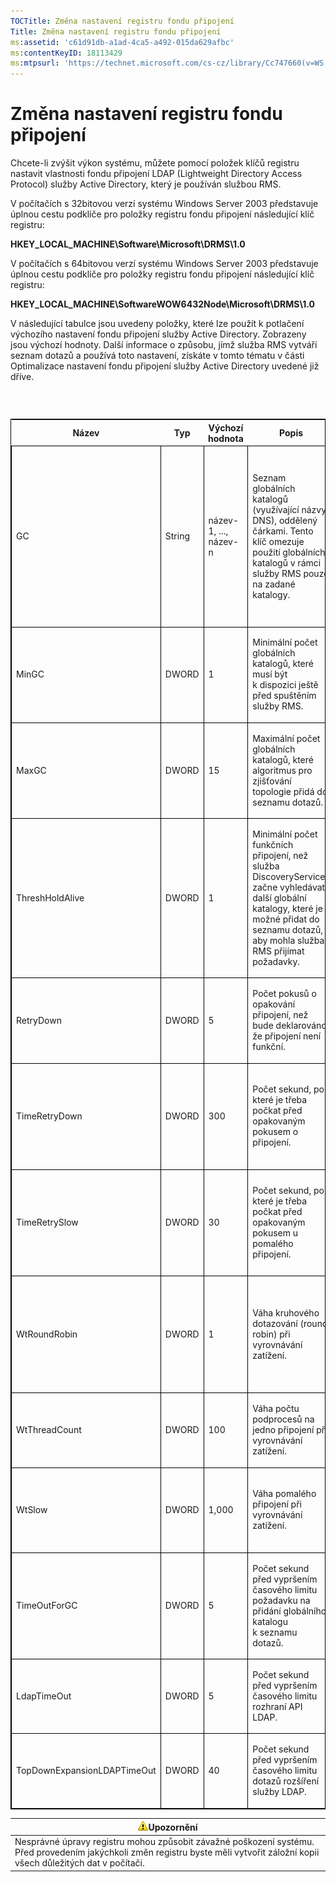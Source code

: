 ```yaml
---
TOCTitle: Změna nastavení registru fondu připojení
Title: Změna nastavení registru fondu připojení
ms:assetid: 'c61d91db-a1ad-4ca5-a492-015da629afbc'
ms:contentKeyID: 18113429
ms:mtpsurl: 'https://technet.microsoft.com/cs-cz/library/Cc747660(v=WS.10)'
---
```


Změna nastavení registru fondu připojení
========================================

Chcete-li zvýšit výkon systému, můžete pomocí položek klíčů registru nastavit vlastnosti fondu připojení LDAP (Lightweight Directory Access Protocol) služby Active Directory, který je používán službou RMS.

V počítačích s 32bitovou verzí systému Windows Server 2003 představuje úplnou cestu podklíče pro položky registru fondu připojení následující klíč registru:

**HKEY\_LOCAL\_MACHINE\\Software\\Microsoft\\DRMS\\1.0**

V počítačích s 64bitovou verzí systému Windows Server 2003 představuje úplnou cestu podklíče pro položky registru fondu připojení následující klíč registru:

**HKEY\_LOCAL\_MACHINE\\SoftwareWOW6432Node\\Microsoft\\DRMS\\1.0**

V následující tabulce jsou uvedeny položky, které lze použít k potlačení výchozího nastavení fondu připojení služby Active Directory. Zobrazeny jsou výchozí hodnoty. Další informace o způsobu, jímž služba RMS vytváří seznam dotazů a používá toto nastavení, získáte v tomto tématu v části Optimalizace nastavení fondu připojení služby Active Directory uvedené již dříve.

###  

<p> </p>
<table style="border:1px solid black;">
<colgroup>
<col width="20%" />
<col width="20%" />
<col width="20%" />
<col width="20%" />
<col width="20%" />
</colgroup>
<thead>
<tr class="header">
<th>Název</th>
<th>Typ</th>
<th>Výchozí hodnota</th>
<th>Popis</th>
<th>Poznámky</th>
</tr>
</thead>
<tbody>
<tr class="odd">
<td style="border:1px solid black;"><p>GC</p></td>
<td style="border:1px solid black;"><p>String</p></td>
<td style="border:1px solid black;"><p>název-1, ..., název-n</p></td>
<td style="border:1px solid black;"><p>Seznam globálních katalogů (využívající názvy DNS), oddělený čárkami. Tento klíč omezuje použití globálních katalogů v rámci služby RMS pouze na zadané katalogy.</p></td>
<td style="border:1px solid black;"><p>Pokud nechcete, aby služba RMS vytvořila seznam dotazů, zadejte pomocí tohoto nastavení globální katalogy, které mají být použity.</p></td>
</tr>
<tr class="even">
<td style="border:1px solid black;"><p>MinGC</p></td>
<td style="border:1px solid black;"><p>DWORD</p></td>
<td style="border:1px solid black;"><p>1</p></td>
<td style="border:1px solid black;"><p>Minimální počet globálních katalogů, které musí být k dispozici ještě před spuštěním služby RMS.</p></td>
<td style="border:1px solid black;"></td>
</tr>
<tr class="odd">
<td style="border:1px solid black;"><p>MaxGC</p></td>
<td style="border:1px solid black;"><p>DWORD</p></td>
<td style="border:1px solid black;"><p>15</p></td>
<td style="border:1px solid black;"><p>Maximální počet globálních katalogů, které algoritmus pro zjišťování topologie přidá do seznamu dotazů.</p></td>
<td style="border:1px solid black;"></td>
</tr>
<tr class="even">
<td style="border:1px solid black;"><p>ThreshHoldAlive</p></td>
<td style="border:1px solid black;"><p>DWORD</p></td>
<td style="border:1px solid black;"><p>1</p></td>
<td style="border:1px solid black;"><p>Minimální počet funkčních připojení, než služba DiscoveryServices začne vyhledávat další globální katalogy, které je možné přidat do seznamu dotazů, aby mohla služba RMS přijímat požadavky.</p></td>
<td style="border:1px solid black;"></td>
</tr>
<tr class="odd">
<td style="border:1px solid black;"><p>RetryDown</p></td>
<td style="border:1px solid black;"><p>DWORD</p></td>
<td style="border:1px solid black;"><p>5</p></td>
<td style="border:1px solid black;"><p>Počet pokusů o opakování připojení, než bude deklarováno, že připojení není funkční.</p></td>
<td style="border:1px solid black;"></td>
</tr>
<tr class="even">
<td style="border:1px solid black;"><p>TimeRetryDown</p></td>
<td style="border:1px solid black;"><p>DWORD</p></td>
<td style="border:1px solid black;"><p>300</p></td>
<td style="border:1px solid black;"><p>Počet sekund, po které je třeba počkat před opakovaným pokusem o připojení.</p></td>
<td style="border:1px solid black;"><p>Toto výchozí nastavení by nemělo být nutné měnit, s výjimkou neobvyklých okolností.</p></td>
</tr>
<tr class="odd">
<td style="border:1px solid black;"><p>TimeRetrySlow</p></td>
<td style="border:1px solid black;"><p>DWORD</p></td>
<td style="border:1px solid black;"><p>30</p></td>
<td style="border:1px solid black;"><p>Počet sekund, po které je třeba počkat před opakovaným pokusem u pomalého připojení.</p></td>
<td style="border:1px solid black;"><p>Toto výchozí nastavení by nemělo být nutné měnit, s výjimkou neobvyklých okolností.</p></td>
</tr>
<tr class="even">
<td style="border:1px solid black;"><p>WtRoundRobin</p></td>
<td style="border:1px solid black;"><p>DWORD</p></td>
<td style="border:1px solid black;"><p>1</p></td>
<td style="border:1px solid black;"><p>Váha kruhového dotazování (round robin) při vyrovnávání zatížení.</p></td>
<td style="border:1px solid black;"><p>Relativní důležitost kruhového dotazování v rámci vyrovnávání zatížení. Hodnota 1 je nejnižší.</p></td>
</tr>
<tr class="odd">
<td style="border:1px solid black;"><p>WtThreadCount</p></td>
<td style="border:1px solid black;"><p>DWORD</p></td>
<td style="border:1px solid black;"><p>100</p></td>
<td style="border:1px solid black;"><p>Váha počtu podprocesů na jedno připojení při vyrovnávání zatížení.</p></td>
<td style="border:1px solid black;"><p>Relativní důležitost nízkého počtu podprocesů.</p></td>
</tr>
<tr class="even">
<td style="border:1px solid black;"><p>WtSlow</p></td>
<td style="border:1px solid black;"><p>DWORD</p></td>
<td style="border:1px solid black;"><p>1,000</p></td>
<td style="border:1px solid black;"><p>Váha pomalého připojení při vyrovnávání zatížení.</p></td>
<td style="border:1px solid black;"><p>Relativní důležitost toho, že připojení není pomalé.</p></td>
</tr>
<tr class="odd">
<td style="border:1px solid black;"><p>TimeOutForGC</p></td>
<td style="border:1px solid black;"><p>DWORD</p></td>
<td style="border:1px solid black;"><p>5</p></td>
<td style="border:1px solid black;"><p>Počet sekund před vypršením časového limitu požadavku na přidání globálního katalogu k seznamu dotazů.</p></td>
<td style="border:1px solid black;"></td>
</tr>
<tr class="even">
<td style="border:1px solid black;"><p>LdapTimeOut</p></td>
<td style="border:1px solid black;"><p>DWORD</p></td>
<td style="border:1px solid black;"><p>5</p></td>
<td style="border:1px solid black;"><p>Počet sekund před vypršením časového limitu rozhraní API LDAP.</p></td>
<td style="border:1px solid black;"></td>
</tr>
<tr class="odd">
<td style="border:1px solid black;"><p>TopDownExpansionLDAPTimeOut</p></td>
<td style="border:1px solid black;"><p>DWORD</p></td>
<td style="border:1px solid black;"><p>40</p></td>
<td style="border:1px solid black;"><p>Počet sekund před vypršením časového limitu dotazů rozšíření služby LDAP.</p></td>
<td style="border:1px solid black;"></td>
</tr>
</tbody>
</table>
  
| ![](images/Cc747660.Caution(WS.10).gif)Upozornění                                                                                                  |  
|---------------------------------------------------------------------------------------------------------------------------------------------------------------------------------|  
| Nesprávné úpravy registru mohou způsobit závažné poškození systému. Před provedením jakýchkoli změn registru byste měli vytvořit záložní kopii všech důležitých dat v počítači. |
